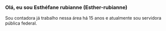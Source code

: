 ### Olá, eu sou Esthéfane rubianne (Esther-rubianne) 

Sou contadora já trabalho nessa área há 15 anos e atualmente sou servidora pública federal. 
